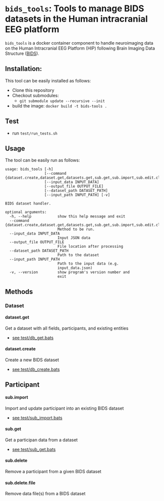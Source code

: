 # `bids_tools`: Tools to manage BIDS datasets in the Human intracranial EEG platform

`bids_tools` is a docker container component to handle neuroimaging data on the Human Intracranial EEG Platform (HIP) following Brain Imaging Data Structure ([BIDS](https://bids-specification.readthedocs.io)).

## Installation:
This tool can be easily installed as follows:
- Clone this repository 
- Checkout submodules:
  - `git submodule update --recursive --init`
- build the image: `docker build -t bids-tools .`

## Test
- run `test/run_tests.sh`

## Usage

The tool can be easily run as follows:

```output
usage: bids_tools [-h]
                  [--command {dataset.create,dataset.get,datasets.get,sub.get,sub.import,sub.edit.clinical,sub.delete,sub.delete.file}]
                  [--input_data INPUT_DATA]
                  [--output_file OUTPUT_FILE]
                  [--dataset_path DATASET_PATH]
                  [--input_path INPUT_PATH] [-v]

BIDS dataset handler.

optional arguments:
  -h, --help            show this help message and exit
  --command {dataset.create,dataset.get,datasets.get,sub.get,sub.import,sub.edit.clinical,sub.delete,sub.delete.file}
                        Method to be run.
  --input_data INPUT_DATA
                        Input JSON data
  --output_file OUTPUT_FILE
                        File location after processing
  --dataset_path DATASET_PATH
                        Path to the dataset
  --input_path INPUT_PATH
                        Path to the input data (e.g.
                        input_data.json)
  -v, --version         show program's version number and
                        exit
```

## Methods

### Dataset

#### dataset.get  
Get a dataset with all fields, participants, and existing entities 
- [see test/db_get.bats](test/db_get.bats)


#### dataset.create  
Create a new BIDS dataset
- [see test/db_create.bats](test/db_create.bats)


## Participant

#### sub.import  
Import and update participant into an existing BIDS dataset  
- [see test/sub_import.bats](test/sub_import.bats)

#### sub.get  
Get a participan data from a dataset

- [see test/sub_get.bats](test/sub_get.bats)

#### sub.delete  
Remove a participant from a given BIDS dataset

#### sub.delete.file  
Remove data file(s) from a BIDS dataset
